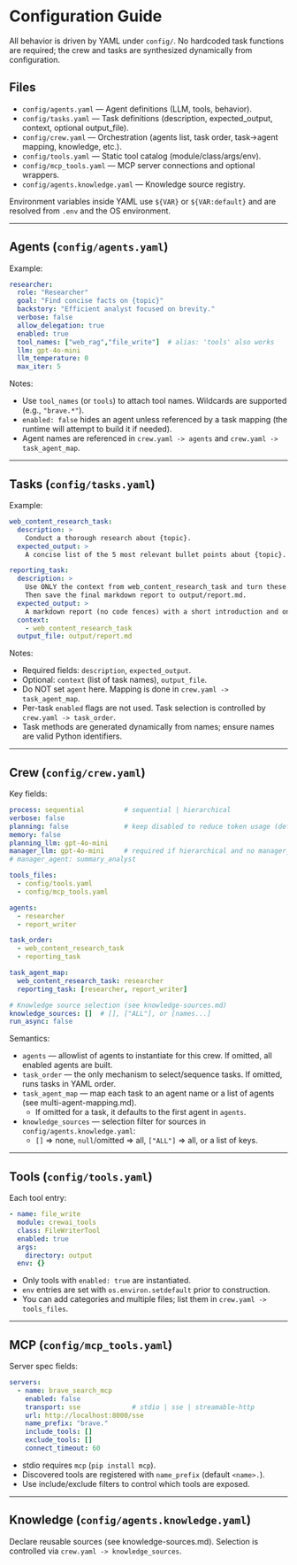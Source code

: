 # Configuration Guide

All behavior is driven by YAML under `config/`. No hardcoded task functions are required; the crew and tasks are synthesized dynamically from configuration.

## Files

- `config/agents.yaml` — Agent definitions (LLM, tools, behavior).
- `config/tasks.yaml` — Task definitions (description, expected_output, context, optional output_file).
- `config/crew.yaml` — Orchestration (agents list, task order, task→agent mapping, knowledge, etc.).
- `config/tools.yaml` — Static tool catalog (module/class/args/env).
- `config/mcp_tools.yaml` — MCP server connections and optional wrappers.
- `config/agents.knowledge.yaml` — Knowledge source registry.

Environment variables inside YAML use `${VAR}` or `${VAR:default}` and are resolved from `.env` and the OS environment.

---

## Agents (`config/agents.yaml`)

Example:

```yaml
researcher:
  role: "Researcher"
  goal: "Find concise facts on {topic}"
  backstory: "Efficient analyst focused on brevity."
  verbose: false
  allow_delegation: true
  enabled: true
  tool_names: ["web_rag","file_write"]  # alias: 'tools' also works
  llm: gpt-4o-mini
  llm_temperature: 0
  max_iter: 5
```

Notes:

- Use `tool_names` (or `tools`) to attach tool names. Wildcards are supported (e.g., `"brave.*"`).
- `enabled: false` hides an agent unless referenced by a task mapping (the runtime will attempt to build it if needed).
- Agent names are referenced in `crew.yaml -> agents` and `crew.yaml -> task_agent_map`.

---

## Tasks (`config/tasks.yaml`)

Example:

```yaml
web_content_research_task:
  description: >
    Conduct a thorough research about {topic}.
  expected_output: >
    A concise list of the 5 most relevant bullet points about {topic}.

reporting_task:
  description: >
    Use ONLY the context from web_content_research_task and turn these into a brief, clear section as bullet points.
    Then save the final markdown report to output/report.md.
  expected_output: >
    A markdown report (no code fences) with a short introduction and one section per bullet point.
  context:
    - web_content_research_task
  output_file: output/report.md
```

Notes:

- Required fields: `description`, `expected_output`.
- Optional: `context` (list of task names), `output_file`.
- Do NOT set `agent` here. Mapping is done in `crew.yaml -> task_agent_map`.
- Per-task `enabled` flags are not used. Task selection is controlled by `crew.yaml -> task_order`.
- Task methods are generated dynamically from names; ensure names are valid Python identifiers.

---

## Crew (`config/crew.yaml`)

Key fields:

```yaml
process: sequential          # sequential | hierarchical
verbose: false
planning: false              # keep disabled to reduce token usage (default here)
memory: false
planning_llm: gpt-4o-mini
manager_llm: gpt-4o-mini     # required if hierarchical and no manager_agent
# manager_agent: summary_analyst

tools_files:
  - config/tools.yaml
  - config/mcp_tools.yaml

agents:
  - researcher
  - report_writer

task_order:
  - web_content_research_task
  - reporting_task

task_agent_map:
  web_content_research_task: researcher
  reporting_task: [researcher, report_writer]

# Knowledge source selection (see knowledge-sources.md)
knowledge_sources: []  # [], ["ALL"], or [names...]
run_async: false
```

Semantics:

- `agents` — allowlist of agents to instantiate for this crew. If omitted, all enabled agents are built.
- `task_order` — the only mechanism to select/sequence tasks. If omitted, runs tasks in YAML order.
- `task_agent_map` — map each task to an agent name or a list of agents (see multi-agent-mapping.md).
  - If omitted for a task, it defaults to the first agent in `agents`.
- `knowledge_sources` — selection filter for sources in `config/agents.knowledge.yaml`:
  - `[]` => none, `null`/omitted => all, `["ALL"]` => all, or a list of keys.

---

## Tools (`config/tools.yaml`)

Each tool entry:

```yaml
- name: file_write
  module: crewai_tools
  class: FileWriterTool
  enabled: true
  args:
    directory: output
  env: {}
```

- Only tools with `enabled: true` are instantiated.
- `env` entries are set with `os.environ.setdefault` prior to construction.
- You can add categories and multiple files; list them in `crew.yaml -> tools_files`.

---

## MCP (`config/mcp_tools.yaml`)

Server spec fields:

```yaml
servers:
  - name: brave_search_mcp
    enabled: false
    transport: sse             # stdio | sse | streamable-http
    url: http://localhost:8000/sse
    name_prefix: "brave."
    include_tools: []
    exclude_tools: []
    connect_timeout: 60
```

- stdio requires `mcp` (`pip install mcp`).
- Discovered tools are registered with `name_prefix` (default `<name>.`).
- Use include/exclude filters to control which tools are exposed.

---

## Knowledge (`config/agents.knowledge.yaml`)

Declare reusable sources (see knowledge-sources.md). Selection is controlled via `crew.yaml -> knowledge_sources`.
